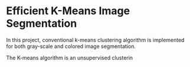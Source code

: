 # Efficient K-Means Image Segmentation

In this project, conventional k-means clustering algorithm is implemented for both gray-scale and colored image segmentation.

The K-means algorithm is an unsupervised clusterin